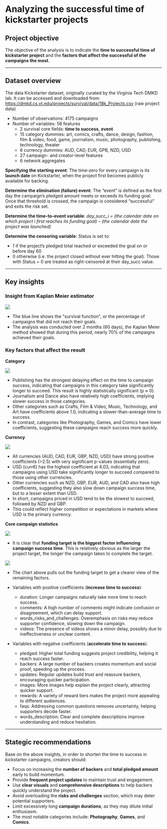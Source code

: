 # Analyzing the successful time of kickstarter projects

## Project objective

The objective of the analysis is to indicate the **time to successful time of kickstarter project** and the **factors that affect the successful of the campaigns the most**.

---

## Dataset overview

The data Kickstarter dataset, originally curated by the Virginia Tech DMKD lab. It can be accessed and downloaded from: https://dmkd.cs.vt.edu/projects/survival/data/18k_Projects.csv (raw project data)

- Number of observations: 4175 campaigns
- Number of variables: 56 features
  - 2 survival core fields: **time to success**, **event**
  - 15 category dummies: art, comics, crafts, dance, design, fashion, film & video, food, game, journalism, music, photography, publishing, technology, theater
  - 6 currency dummies: AUD, CAD, EUR, GPB, NZD, USD
  - 27 campaign- and creator-level features
  - 6 network aggregates
 
**Specifying the starting event**: The time‐zero for every campaign is its **launch date** on Kickstarter, when the project first becomes publicly available for backing.

**Determine the elimination (failure) event**: The “event” is defined as the first day the campaign’s pledged amount meets or exceeds its funding goal. Once that threshold is crossed, the campaign is considered “successful” and exits the risk set.

**Determine the time-to-event variable**: 
*day_succ_i = (the calendar date on which project i first reaches its funding goal) – (the calendar date the project was launched)*

**Determine the censoring variable**: 
Status is set to:
- 1 if the project’s pledged total reached or exceeded the goal on or before day 60
- 0 otherwise (i.e. the project closed without ever hitting the goal). Those with Status = 0 are treated as right-censored at their day_succ value.

---

## Key insights

### Insight from Kaplan Meier estimator

![](graphs/kp_estimator.png)

- The blue line shows the "survival function", or the percentage of campaigns that did not reach their goals.
- The analysis was conducted over 2 months (60 days), the Kaplan Meier method showed that during this period, nearly 70% of the campaigns achieved their goals.

### Key factors that affect the result

**Category**

![](graphs/categories_importance.png)

- Publishing has the strongest delaying effect on the time to campaign success, indicating that campaigns in this category take significantly longer to succeed. This result is highly statistically significant (p ≈ 0).
- Journalism and Dance also have relatively high coefficients, implying slower success in those categories.
- Other categories such as Crafts, Film & Video, Music, Technology, and Art have coefficients above 1.0, indicating a slower-than-average time to success.
- In contrast, categories like Photography, Games, and Comics have lower coefficients, suggesting these campaigns reach success more quickly.

**Currency**

![](graphs/currencies_importance.png)

- All currencies (AUD, CAD, EUR, GBP, NZD, USD) have strong positive coefficients (>2.5) with very significant p-values (essentially zero).
- USD (curr6) has the highest coefficient at 4.03, indicating that campaigns using USD take significantly longer to succeed compared to those using other currencies.
- Other currencies such as NZD, GBP, EUR, AUD, and CAD also have high coefficients, suggesting they also slow down campaign success time, but to a lesser extent than USD.
- In short, campaigns priced in USD tend to be the slowest to succeed, followed by NZD and GBP.
- This could reflect higher competition or expectations in markets where USD is the primary currency.

**Core campaign statistics**

![](graphs/core_cam_stat_importance.png)

- It is clear that **funding target is the biggest factor influencing campaign success time**. This is relatively obvious as the larger the project target, the longer the campaign takes to complete the target.

![](graphs/cam_stat_no_goal_importance.png)

- The chart above pulls out the funding target to get a clearer view of the remaining factors.
- Variables with positive coefficients (**increase time to success**):
  - duration: Longer campaigns naturally take more time to reach success.
  - comments: A high number of comments might indicate confusion or disagreement, which can delay support.
  - words_risks_and_challenges: Overemphasis on risks may reduce supporter confidence, slowing down the campaign.
  - videos: The presence of videos shows a minor delay, possibly due to ineffectiveness or unclear content.

- Variables with negative coefficients (**accelerate time to success**):
  - pledged: Higher total funding suggests project credibility, helping it reach success faster.
  - backers: A large number of backers creates momentum and social proof, speeding up the process.
  - updates: Regular updates build trust and reassure backers, encouraging quicker participation.
  - images: More images help explain the project clearly, attracting quicker support.
  - rewards: A variety of reward tiers makes the project more appealing to different audiences.
  - faqs: Addressing common questions removes uncertainty, helping supporters decide faster.
  - words_description: Clear and complete descriptions improve understanding and reduce hesitation.

---

## Stategic recommendations

Base on the above insights, in order to shorten the time to success in kickstarter campaigns, creators should:
- Focus on increasing the **number of backers** and **total pledged amount** early to build momentum.
- Provide **frequent project updates** to maintain trust and engagement.
- Use **clear visuals** and **comprehensive descriptions** to help backers quickly understand the project.
- Avoid overloading the **risks and challenges** section, which may deter potential supporters.
- Limit excessively long **campaign durations**, as they may dilute initial enthusiasm.
- The most notable categories include: **Photography**, **Games**, and **Comics**.
